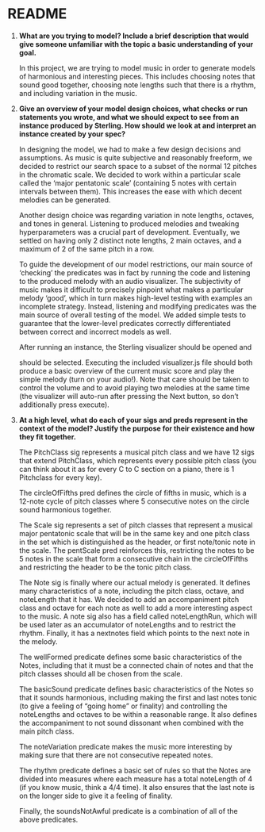 # README
1. **What are you trying to model? Include a brief description that would give someone unfamiliar with the topic a basic understanding of your goal.**

    In this project, we are trying to model music in order to generate models of harmonious and interesting pieces. This includes choosing notes that sound good together, choosing note lengths such that there is a rhythm, and including variation in the music. 

2. **Give an overview of your model design choices, what checks or run statements you wrote, and what we should expect to see from an instance produced by Sterling. How should we look at and interpret an instance created by your spec?**

    In designing the model, we had to make a few design decisions and assumptions. As music is quite subjective and reasonably freeform, we decided to restrict our search space to a subset of the normal 12 pitches in the chromatic scale. We decided to work within a particular scale called the ‘major pentatonic scale’ (containing 5 notes with certain intervals between them). This increases the ease with which decent melodies can be generated.

    Another design choice was regarding variation in note lengths, octaves, and tones in general. Listening to produced melodies and tweaking hyperparameters was a crucial part of development. Eventually, we settled on having only 2 distinct note lengths, 2 main octaves, and a maximum of 2 of the same pitch in a row.

    To guide the development of our model restrictions, our main source of ‘checking’ the predicates was in fact by running the code and listening to the produced melody with an audio visualizer. The subjectivity of music makes it difficult to precisely pinpoint what makes a particular melody ‘good’, which in turn makes high-level testing with examples an incomplete strategy. Instead, listening and modifying predicates was the main source of overall testing of the model. We added simple tests to guarantee that the lower-level predicates correctly differentiated between correct and incorrect models as well. 

    After running an instance, the Sterling visualizer should be opened and <div> should be selected. Executing the included visualizer.js file should both produce a basic overview of the current music score and play the simple melody (turn on your audio!). Note that care should be taken to control the volume and to avoid playing two melodies at the same time (the visualizer will auto-run after pressing the Next button, so don’t additionally press execute).

3. **At a high level, what do each of your sigs and preds represent in the context of the model? Justify the purpose for their existence and how they fit together.**

    The PitchClass sig represents a musical pitch class and we have 12 sigs that extend PitchClass, which represents every possible pitch class (you can think about it as for every C to C section on a piano, there is 1 Pitchclass for every key). 

    The circleOfFifths pred defines the circle of fifths in music, which is a 12-note cycle of pitch classes where 5 consecutive notes on the circle sound harmonious together. 

    The Scale sig represents a set of pitch classes that represent a musical major pentatonic scale that will be in the same key and one pitch class in the set which is distinguished as the header, or first note/tonic note in the scale. The pentScale pred reinforces this, restricting the notes to be 5 notes in the scale that form a consecutive chain in the circleOfFifths and restricting the header to be the tonic pitch class. 

    The Note sig is finally where our actual melody is generated. It defines many characteristics of a note, including the pitch class, octave, and noteLength that it has. We decided to add an accompaniment pitch class and octave for each note as well to add a more interesting aspect to the music. A note sig also has a field called noteLengthRun, which will be used later as an accumulator of noteLengths and to restrict the rhythm. Finally, it has a nextnotes field which points to the next note in the melody. 

    The wellFormed predicate defines some basic characteristics of the Notes, including that it must be a connected chain of notes and that the pitch classes should all be chosen from the scale. 

    The basicSound predicate defines basic characteristics of the Notes so that it sounds harmonious, including making the first and last notes tonic (to give a feeling of “going home” or finality) and controlling the noteLengths and octaves to be within a reasonable range. It also defines the accompaniment to not sound dissonant when combined with the main pitch class. 

    The noteVariation predicate makes the music more interesting by making sure that there are not consecutive repeated notes. 

    The rhythm predicate defines a basic set of rules so that the Notes are divided into measures where each measure has a total noteLength of 4 (if you know music, think a 4/4 time). It also ensures that the last note is on the longer side to give it a feeling of finality. 

    Finally, the soundsNotAwful predicate is a combination of all of the above predicates. 
